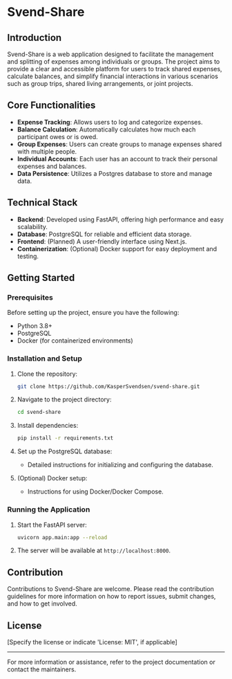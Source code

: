 # Svend-Share

## Introduction

Svend-Share is a web application designed to facilitate the management and splitting of expenses among individuals or groups. The project aims to provide a clear and accessible platform for users to track shared expenses, calculate balances, and simplify financial interactions in various scenarios such as group trips, shared living arrangements, or joint projects.

## Core Functionalities

- **Expense Tracking**: Allows users to log and categorize expenses.
- **Balance Calculation**: Automatically calculates how much each participant owes or is owed.
- **Group Expenses**: Users can create groups to manage expenses shared with multiple people.
- **Individual Accounts**: Each user has an account to track their personal expenses and balances.
- **Data Persistence**: Utilizes a Postgres database to store and manage data.

## Technical Stack

- **Backend**: Developed using FastAPI, offering high performance and easy scalability.
- **Database**: PostgreSQL for reliable and efficient data storage.
- **Frontend**: (Planned) A user-friendly interface using Next.js.
- **Containerization**: (Optional) Docker support for easy deployment and testing.

## Getting Started

### Prerequisites

Before setting up the project, ensure you have the following:
- Python 3.8+
- PostgreSQL
- Docker (for containerized environments)

### Installation and Setup

1. Clone the repository:
   ```bash
   git clone https://github.com/KasperSvendsen/svend-share.git
   ```

2. Navigate to the project directory:
   ```bash
   cd svend-share
   ```

3. Install dependencies:
   ```bash
   pip install -r requirements.txt
   ```

4. Set up the PostgreSQL database:
   - Detailed instructions for initializing and configuring the database.

5. (Optional) Docker setup:
   - Instructions for using Docker/Docker Compose.

### Running the Application

1. Start the FastAPI server:
   ```bash
   uvicorn app.main:app --reload
   ```

2. The server will be available at `http://localhost:8000`.

## Contribution

Contributions to Svend-Share are welcome. Please read the contribution guidelines for more information on how to report issues, submit changes, and how to get involved.

## License

[Specify the license or indicate 'License: MIT', if applicable]

---

For more information or assistance, refer to the project documentation or contact the maintainers.